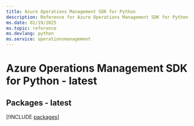 ```yaml
---
title: Azure Operations Management SDK for Python
description: Reference for Azure Operations Management SDK for Python
ms.date: 02/19/2025
ms.topic: reference
ms.devlang: python
ms.service: operationsmanagement
---
```

# Azure Operations Management SDK for Python - latest
## Packages - latest
[!INCLUDE [packages](operations-management-index.md)]